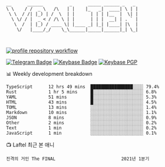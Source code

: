 ```
__      ______          _      _____ ______ _   _ 
\ \    / /  _ \   /\   | |    |_   _|  ____| \ | |
 \ \  / /| |_) | /  \  | |      | | | |__  |  \| |
  \ \/ / |  _ < / /\ \ | |      | | |  __| | . ` |
   \  /  | |_) / ____ \| |____ _| |_| |____| |\  |
    \/   |____/_/    \_\______|_____|______|_| \_|
                                                  
                                                  
```
[![profile repository workflow](https://github.com/vbalien/vbalien/actions/workflows/push.yml/badge.svg)](https://github.com/vbalien/vbalien/actions/workflows/push.yml)


[![Telegram Badge](https://img.shields.io/badge/-Telegram-2CA5E0?logo=telegram)](https://t.me/vbalien)
[![Keybase Badge](https://img.shields.io/badge/-Keybase-33A0FF?logo=keybase&logoColor=white)](https://keybase.io/vbalien)
[![Keybase PGP](https://img.shields.io/keybase/pgp/vbalien)](http://sks.pod02.fleetstreetops.com/pks/lookup?search=0xE98CF73DE1E36F7D1B8A383AFD987F8DBE513071&fingerprint=on&op=index)

📊 Weekly development breakdown
```
TypeScript      12 hrs 49 mins  ████████████████░░░░ 79.4%
Rust            1 hr 5 mins     █░░░░░░░░░░░░░░░░░░░ 6.8%
YAML            51 mins         █░░░░░░░░░░░░░░░░░░░ 5.3%
HTML            43 mins         █░░░░░░░░░░░░░░░░░░░ 4.5%
TOML            13 mins         ░░░░░░░░░░░░░░░░░░░░ 1.4%
Markdown        10 mins         ░░░░░░░░░░░░░░░░░░░░ 1.1%
JSON            8 mins          ░░░░░░░░░░░░░░░░░░░░ 0.9%
Other           2 mins          ░░░░░░░░░░░░░░░░░░░░ 0.2%
Text            1 min           ░░░░░░░░░░░░░░░░░░░░ 0.2%
JavaScript      1 min           ░░░░░░░░░░░░░░░░░░░░ 0.1%
```
📺 Laftel 최근 본 애니
```
진격의 거인 The FINAL                         2021년 1분기
```
